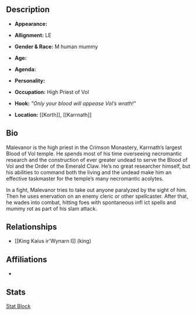 ## Description
- **Appearance:** 

- **Allignment:** LE

- **Gender & Race:** M human mummy

- **Age:** 

- **Agenda:** 

- **Personality:** 

- **Occupation:** High Priest of Vol

- **Hook:** *"Only your blood will appease Vol’s wrath!"*

- **Location:** [[Korth]], [[Karrnath]]

## Bio
Malevanor is the high priest in the Crimson Monastery, Karrnath’s largest Blood of Vol temple. He spends most of his time overseeing necromantic research and the construction of ever greater undead to serve the Blood of Vol and the Order of the Emerald Claw. He’s no great researcher himself, but his abilities to command both the living and the undead make him an effective taskmaster for the temple’s many necromantic acolytes.

In a fight, Malevanor tries to take out anyone paralyzed by the sight of him. Then he uses enervation on an enemy cleric or other spellcaster. After that, he wades into combat, hitting foes with spontaneous infl ict spells and mummy rot as part of his slam attack.

## Relationships
- [[King Kaius ir'Wynarn I]] (king)

## Affiliations
-

## Stats
[Stat Block](https://www.dndbeyond.com/monsters/mummy-lord)